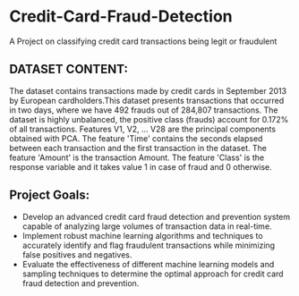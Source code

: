 # Credit-Card-Fraud-Detection
A Project on classifying credit card transactions being legit or fraudulent

## DATASET CONTENT:

The dataset contains transactions made by credit cards in September 2013 by European cardholders.This dataset presents transactions that occurred in two days, where we have 492 frauds out of 284,807 transactions. The dataset is highly unbalanced, the positive class (frauds) account for 0.172% of all transactions. Features V1, V2, … V28 are the principal components obtained with PCA. The feature 'Time' contains the seconds elapsed between each transaction and the first transaction in the dataset. The feature 'Amount' is the transaction Amount. The feature 'Class' is the response variable and it takes value 1 in case of fraud and 0 otherwise.

## Project Goals:

* Develop an advanced credit card fraud detection and prevention system capable of analyzing large volumes of transaction data in real-time.
* Implement robust machine learning algorithms and techniques to accurately identify and flag fraudulent transactions while minimizing false positives and negatives.
* Evaluate the effectiveness of different machine learning models and sampling techniques to determine the optimal approach for credit card fraud detection and prevention.



